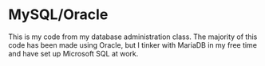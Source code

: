 <h1>MySQL/Oracle</h1>

This is my code from my database administration class. The majority of this code has been made using Oracle, but I tinker with MariaDB in my free time and have set up Microsoft SQL at work.
